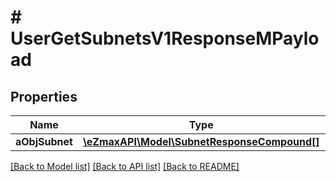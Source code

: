 # # UserGetSubnetsV1ResponseMPayload

## Properties

Name | Type | Description | Notes
------------ | ------------- | ------------- | -------------
**aObjSubnet** | [**\eZmaxAPI\Model\SubnetResponseCompound[]**](SubnetResponseCompound.md) |  |

[[Back to Model list]](../../README.md#models) [[Back to API list]](../../README.md#endpoints) [[Back to README]](../../README.md)

